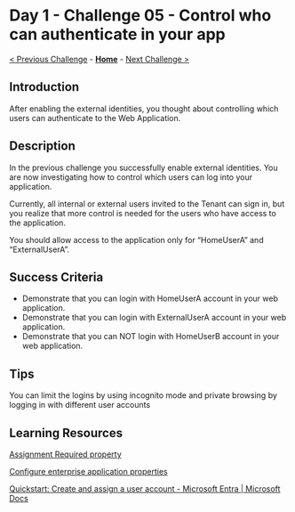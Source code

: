 # Day 1 - Challenge 05 - Control who can authenticate in your app

 [< Previous Challenge](./Challenge_D1_04.md) - **[Home](../README.md)** - [Next Challenge >](./Challenge_D1_06.md)

## Introduction

After enabling the external identities, you thought about controlling which users can authenticate to the Web Application.

## Description

In the previous challenge you successfully enable external identities. You are now investigating how to control which users can log into your application.

Currently, all internal or external users invited to the Tenant can sign in, but you realize that more control is needed for the users who have access to the application. 

You should allow access to the application only for “HomeUserA” and “ExternalUserA”.

## Success Criteria

- Demonstrate that you can login with HomeUserA account in your web application.
- Demonstrate that you can login with ExternalUserA account in your web application.
- Demonstrate that you can NOT login with HomeUserB account in your web application.

## Tips

You can limit the logins by using incognito mode and private browsing by logging in with different user accounts

## Learning Resources

[Assignment Required property](https://docs.microsoft.com/en-us/azure/active-directory/manage-apps/application-properties?source=recommendations#assignment-required)

[Configure enterprise application properties](https://learn.microsoft.com/en-us/azure/active-directory/manage-apps/add-application-portal-configure#configure-application-properties)

[Quickstart: Create and assign a user account - Microsoft Entra | Microsoft Docs](https://docs.microsoft.com/en-us/azure/active-directory/manage-apps/add-application-portal-assign-users#assign-a-user-account-to-an-enterprise-application)
